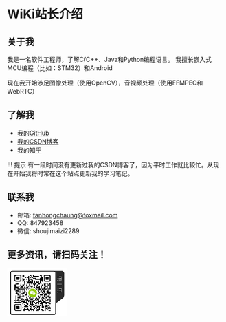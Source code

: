 # WiKi站长介绍
## 关于我
我是一名软件工程师，了解C/C++、Java和Python编程语言。
我擅长嵌入式MCU编程（比如：STM32）和Android

现在我开始涉足图像处理（使用OpenCV），音视频处理（使用FFMPEG和WebRTC）

## 了解我
* [我的GitHub](https://github.com/FanHongchuang)
* [我的CSDN博客](https://blog.csdn.net/jiasike)
* [我的知乎](https://www.zhihu.com/people/fhc2019/activities)

!!! 提示
    有一段时间没有更新过我的CSDN博客了，因为平时工作就比较忙。从现在开始我将时常在这个站点更新我的学习笔记。


## 联系我
* 邮箱: fanhongchaung@foxmail.com
* QQ: 847923458
* 微信: shoujimaizi2289

## 更多资讯，请扫码关注！
![weixingongzhonghao](assets/images/weixingongzhonghao.png)